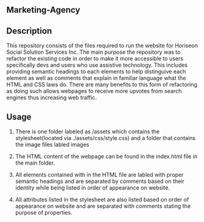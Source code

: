 ## Marketing-Agency

## Description
    
 This repository consists of the files required to run the website for Horiseon Social Solution Services Inc.
 The main purpose the repository was to refactor the existing code in order to make it more accessible to users specifically devs and users who use assistive technology.
 This includes providing semantic headings to each elements to help distinguive each element as well as comments that explain in familiar language what the HTML and CSS laws 
 do. There are many benefits to this form of refactoring as doing such allows webpages to receive more upvotes from search engines thus increasing web traffic.
 
## Usage 

  1. There is one folder labeled as /assets which contains the stylesheet(located via ./assets/css/style.css) and a folder that contains the image files labled images

  2. The HTML content of the webpage can be found in the index.html file in the main folder.

  3. All elements contained with in the HTML file are labled with proper semantic headings and are separated by comments based on their identity while being listed in order of 
  appearance on website.

  4. All attributes listed in the stylesheet are also listed based on order of appearance on website and are separated with comments stating the purpose of properties.


